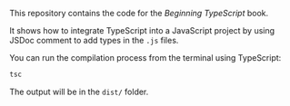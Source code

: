 This repository contains the code for the _Beginning TypeScript_ book.

It shows how to integrate TypeScript into a JavaScript project by using JSDoc comment to add types in the `.js` files.

You can run the compilation process from the terminal using TypeScript:

```sh
tsc
```

The output will be in the `dist/` folder.
